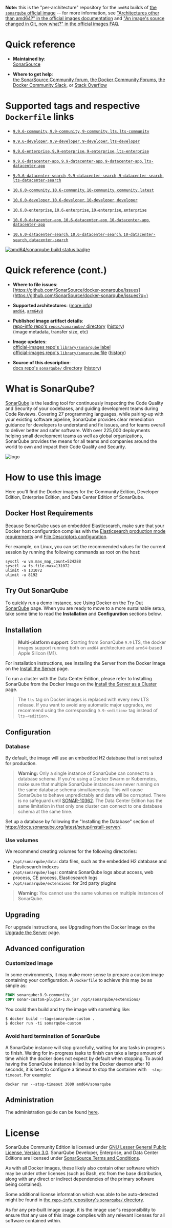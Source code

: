 <!--

********************************************************************************

WARNING:

    DO NOT EDIT "sonarqube/README.md"

    IT IS AUTO-GENERATED

    (from the other files in "sonarqube/" combined with a set of templates)

********************************************************************************

-->

**Note:** this is the "per-architecture" repository for the `amd64` builds of [the `sonarqube` official image](https://hub.docker.com/_/sonarqube) -- for more information, see ["Architectures other than amd64?" in the official images documentation](https://github.com/docker-library/official-images#architectures-other-than-amd64) and ["An image's source changed in Git, now what?" in the official images FAQ](https://github.com/docker-library/faq#an-images-source-changed-in-git-now-what).

# Quick reference

-	**Maintained by**:  
	[SonarSource](https://github.com/SonarSource/docker-sonarqube)

-	**Where to get help**:  
	[the SonarSource Community forum](https://community.sonarsource.com/tags/c/help/sq/docker), [the Docker Community Forums](https://forums.docker.com/), [the Docker Community Slack](https://blog.docker.com/2016/11/introducing-docker-community-directory-docker-community-slack/), or [Stack Overflow](https://stackoverflow.com/search?tab=newest&q=docker)

# Supported tags and respective `Dockerfile` links

-	[`9.9.6-community`, `9.9-community`, `9-community`, `lts`, `lts-community`](https://github.com/SonarSource/docker-sonarqube/blob/29b65682b4f8dbb38bd303b35b3ceaa3a39a0e40/9/community/Dockerfile)

-	[`9.9.6-developer`, `9.9-developer`, `9-developer`, `lts-developer`](https://github.com/SonarSource/docker-sonarqube/blob/29b65682b4f8dbb38bd303b35b3ceaa3a39a0e40/9/developer/Dockerfile)

-	[`9.9.6-enterprise`, `9.9-enterprise`, `9-enterprise`, `lts-enterprise`](https://github.com/SonarSource/docker-sonarqube/blob/29b65682b4f8dbb38bd303b35b3ceaa3a39a0e40/9/enterprise/Dockerfile)

-	[`9.9.6-datacenter-app`, `9.9-datacenter-app`, `9-datacenter-app`, `lts-datacenter-app`](https://github.com/SonarSource/docker-sonarqube/blob/29b65682b4f8dbb38bd303b35b3ceaa3a39a0e40/9/datacenter/app/Dockerfile)

-	[`9.9.6-datacenter-search`, `9.9-datacenter-search`, `9-datacenter-search`, `lts-datacenter-search`](https://github.com/SonarSource/docker-sonarqube/blob/29b65682b4f8dbb38bd303b35b3ceaa3a39a0e40/9/datacenter/search/Dockerfile)

-	[`10.6.0-community`, `10.6-community`, `10-community`, `community`, `latest`](https://github.com/SonarSource/docker-sonarqube/blob/29b65682b4f8dbb38bd303b35b3ceaa3a39a0e40/10/community/Dockerfile)

-	[`10.6.0-developer`, `10.6-developer`, `10-developer`, `developer`](https://github.com/SonarSource/docker-sonarqube/blob/29b65682b4f8dbb38bd303b35b3ceaa3a39a0e40/10/developer/Dockerfile)

-	[`10.6.0-enterprise`, `10.6-enterprise`, `10-enterprise`, `enterprise`](https://github.com/SonarSource/docker-sonarqube/blob/29b65682b4f8dbb38bd303b35b3ceaa3a39a0e40/10/enterprise/Dockerfile)

-	[`10.6.0-datacenter-app`, `10.6-datacenter-app`, `10-datacenter-app`, `datacenter-app`](https://github.com/SonarSource/docker-sonarqube/blob/29b65682b4f8dbb38bd303b35b3ceaa3a39a0e40/10/datacenter/app/Dockerfile)

-	[`10.6.0-datacenter-search`, `10.6-datacenter-search`, `10-datacenter-search`, `datacenter-search`](https://github.com/SonarSource/docker-sonarqube/blob/29b65682b4f8dbb38bd303b35b3ceaa3a39a0e40/10/datacenter/search/Dockerfile)

[![amd64/sonarqube build status badge](https://img.shields.io/jenkins/s/https/doi-janky.infosiftr.net/job/multiarch/job/amd64/job/sonarqube.svg?label=amd64/sonarqube%20%20build%20job)](https://doi-janky.infosiftr.net/job/multiarch/job/amd64/job/sonarqube/)

# Quick reference (cont.)

-	**Where to file issues**:  
	[https://github.com/SonarSource/docker-sonarqube/issues](https://github.com/SonarSource/docker-sonarqube/issues?q=)

-	**Supported architectures**: ([more info](https://github.com/docker-library/official-images#architectures-other-than-amd64))  
	[`amd64`](https://hub.docker.com/r/amd64/sonarqube/), [`arm64v8`](https://hub.docker.com/r/arm64v8/sonarqube/)

-	**Published image artifact details**:  
	[repo-info repo's `repos/sonarqube/` directory](https://github.com/docker-library/repo-info/blob/master/repos/sonarqube) ([history](https://github.com/docker-library/repo-info/commits/master/repos/sonarqube))  
	(image metadata, transfer size, etc)

-	**Image updates**:  
	[official-images repo's `library/sonarqube` label](https://github.com/docker-library/official-images/issues?q=label%3Alibrary%2Fsonarqube)  
	[official-images repo's `library/sonarqube` file](https://github.com/docker-library/official-images/blob/master/library/sonarqube) ([history](https://github.com/docker-library/official-images/commits/master/library/sonarqube))

-	**Source of this description**:  
	[docs repo's `sonarqube/` directory](https://github.com/docker-library/docs/tree/master/sonarqube) ([history](https://github.com/docker-library/docs/commits/master/sonarqube))

# What is SonarQube?

[SonarQube](https://www.sonarqube.org/) is the leading tool for continuously inspecting the Code Quality and Security of your codebases, and guiding development teams during Code Reviews. Covering 27 programming languages, while pairing-up with your existing software pipeline, SonarQube provides clear remediation guidance for developers to understand and fix issues, and for teams overall to deliver better and safer software. With over 225,000 deployments helping small development teams as well as global organizations, SonarQube provides the means for all teams and companies around the world to own and impact their Code Quality and Security.

![logo](https://raw.githubusercontent.com/docker-library/docs/84479f149eb7d748d5dc057665eb96f923e60dc1/sonarqube/logo.png)

# How to use this image

Here you'll find the Docker images for the Community Edition, Developer Edition, Enterprise Edition, and Data Center Edition of SonarQube.

## Docker Host Requirements

Because SonarQube uses an embedded Elasticsearch, make sure that your Docker host configuration complies with the [Elasticsearch production mode requirements](https://www.elastic.co/guide/en/elasticsearch/reference/current/docker.html#docker-cli-run-prod-mode) and [File Descriptors configuration](https://www.elastic.co/guide/en/elasticsearch/reference/current/file-descriptors.html).

For example, on Linux, you can set the recommended values for the current session by running the following commands as root on the host:

```console
sysctl -w vm.max_map_count=524288
sysctl -w fs.file-max=131072
ulimit -n 131072
ulimit -u 8192
```

## Try Out SonarQube

To quickly run a demo instance, see Using Docker on the [Try Out SonarQube](https://docs.sonarqube.org/latest/setup/get-started-2-minutes/) page. When you are ready to move to a more sustainable setup, take some time to read the **Installation** and **Configuration** sections below.

## Installation

> **Multi-platform support**: Starting from SonarQube `9.9` LTS, the docker images support running both on `amd64` architecture and `arm64`-based Apple Silicon (M1).

For installation instructions, see Installing the Server from the Docker Image on the [Install the Server](https://docs.sonarqube.org/latest/setup/install-server/) page.

To run a cluster with the Data Center Edition, please refer to Installing SonarQube from the Docker Image on the [Install the Server as a Cluster](https://docs.sonarqube.org/latest/setup/install-cluster/) page.

> The `lts` tag on Docker images is replaced with every new LTS release. If you want to avoid any automatic major upgrades, we recommend using the corresponding `9.9-<edition>` tag instead of `lts-<edition>`.

## Configuration

### Database

By default, the image will use an embedded H2 database that is not suited for production.

> **Warning:** Only a single instance of SonarQube can connect to a database schema. If you're using a Docker Swarm or Kubernetes, make sure that multiple SonarQube instances are never running on the same database schema simultaneously. This will cause SonarQube to behave unpredictably and data will be corrupted. There is no safeguard until [SONAR-10362](https://jira.sonarsource.com/browse/SONAR-10362). The Data Center Edition has the same limitation in that only one cluster can connect to one database schema at the same time.

Set up a database by following the "Installing the Database" section of https://docs.sonarqube.org/latest/setup/install-server/.

### Use volumes

We recommend creating volumes for the following directories:

-	`/opt/sonarqube/data`: data files, such as the embedded H2 database and Elasticsearch indexes
-	`/opt/sonarqube/logs`: contains SonarQube logs about access, web process, CE process, Elasticsearch logs
-	`/opt/sonarqube/extensions`: for 3rd party plugins

> **Warning:** You cannot use the same volumes on multiple instances of SonarQube.

## Upgrading

For upgrade instructions, see Upgrading from the Docker Image on the [Upgrade the Server](https://docs.sonarqube.org/latest/setup/upgrading/) page.

## Advanced configuration

### Customized image

In some environments, it may make more sense to prepare a custom image containing your configuration. A `Dockerfile` to achieve this may be as simple as:

```dockerfile
FROM sonarqube:8.9-community
COPY sonar-custom-plugin-1.0.jar /opt/sonarqube/extensions/
```

You could then build and try the image with something like:

```console
$ docker build --tag=sonarqube-custom .
$ docker run -ti sonarqube-custom
```

### Avoid hard termination of SonarQube

A SonarQube instance will stop gracefully, waiting for any tasks in progress to finish. Waiting for in-progress tasks to finish can take a large amount of time which the docker does not expect by default when stopping. To avoid having the SonarQube instance killed by the Docker daemon after 10 seconds, it is best to configure a timeout to stop the container with `--stop-timeout`. For example:

```console
docker run --stop-timeout 3600 amd64/sonarqube
```

## Administration

The administration guide can be found [here](https://redirect.sonarsource.com/doc/administration-guide.html).

# License

SonarQube Community Edition is licensed under [GNU Lesser General Public License, Version 3.0](http://www.gnu.org/licenses/lgpl.txt). SonarQube Developer, Enterprise, and Data Center Editions are licensed under [SonarSource Terms and Conditions](https://www.sonarsource.com/docs/sonarsource_terms_and_conditions.pdf).

As with all Docker images, these likely also contain other software which may be under other licenses (such as Bash, etc from the base distribution, along with any direct or indirect dependencies of the primary software being contained).

Some additional license information which was able to be auto-detected might be found in [the `repo-info` repository's `sonarqube/` directory](https://github.com/docker-library/repo-info/tree/master/repos/sonarqube).

As for any pre-built image usage, it is the image user's responsibility to ensure that any use of this image complies with any relevant licenses for all software contained within.
